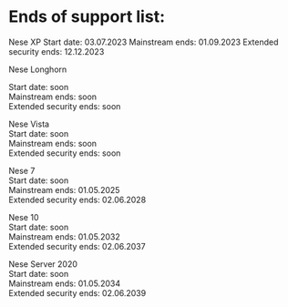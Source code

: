 # Ends of support list: 
Nese XP    Start date: 03.07.2023   Mainstream ends: 01.09.2023     Extended security ends: 12.12.2023 


Nese Longhorn  

Start date: soon                   
Mainstream ends: soon              
Extended security ends: soon


Nese Vista                  
Start date: soon                   
Mainstream ends: soon              
Extended security ends: soon 

Nese 7                  
Start date: soon                   
Mainstream ends: 01.05.2025              
Extended security ends: 02.06.2028 

Nese 10                  
Start date: soon                   
Mainstream ends: 01.05.2032              
Extended security ends: 02.06.2037 


Nese Server 2020                  
Start date: soon                   
Mainstream ends: 01.05.2034              
Extended security ends: 02.06.2039 
